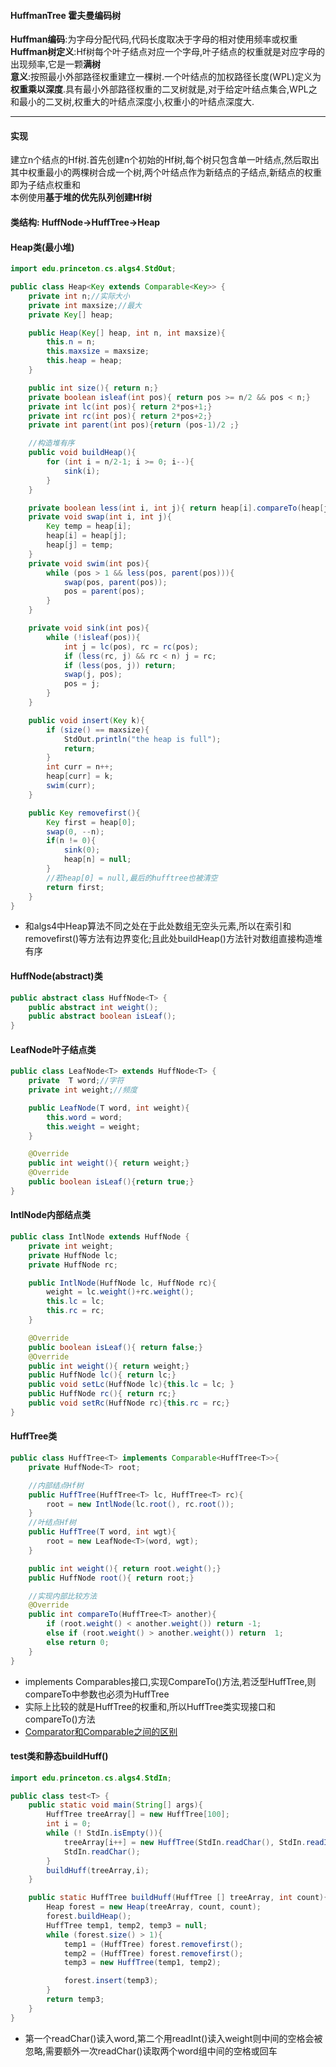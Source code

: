 #### HuffmanTree 霍夫曼编码树
**Huffman编码**:为字母分配代码,代码长度取决于字母的相对使用频率或权重</br>
**Huffman树定义**:Hf树每个叶子结点对应一个字母,叶子结点的权重就是对应字母的出现频率,它是一颗**满树**</br>
**意义**:按照最小外部路径权重建立一棵树.一个叶结点的加权路径长度(WPL)定义为**权重乘以深度**.具有最小外部路径权重的二叉树就是,对于给定叶结点集合,WPL之和最小的二叉树,权重大的叶结点深度小,权重小的叶结点深度大.

---

#### 实现
建立n个结点的Hf树.首先创建n个初始的Hf树,每个树只包含单一叶结点,然后取出其中权重最小的两棵树合成一个树,两个叶结点作为新结点的子结点,新结点的权重即为子结点权重和<br>
本例使用**基于堆的优先队列创建Hf树**

#### 类结构: HuffNode->HuffTree->Heap

#### Heap类(最小堆)
```Java
import edu.princeton.cs.algs4.StdOut;

public class Heap<Key extends Comparable<Key>> {
    private int n;//实际大小
    private int maxsize;//最大
    private Key[] heap;

    public Heap(Key[] heap, int n, int maxsize){
        this.n = n;
        this.maxsize = maxsize;
        this.heap = heap;
    }

    public int size(){ return n;}
    private boolean isleaf(int pos){ return pos >= n/2 && pos < n;}
    private int lc(int pos){ return 2*pos+1;}
    private int rc(int pos){ return 2*pos+2;}
    private int parent(int pos){return (pos-1)/2 ;}

    //构造堆有序
    public void buildHeap(){
        for (int i = n/2-1; i >= 0; i--){
            sink(i);
        }
    }

    private boolean less(int i, int j){ return heap[i].compareTo(heap[j])<0 ;}
    private void swap(int i, int j){
        Key temp = heap[i];
        heap[i] = heap[j];
        heap[j] = temp;
    }
    private void swim(int pos){
        while (pos > 1 && less(pos, parent(pos))){
            swap(pos, parent(pos));
            pos = parent(pos);
        }
    }

    private void sink(int pos){
        while (!isleaf(pos)){
            int j = lc(pos), rc = rc(pos);
            if (less(rc, j) && rc < n) j = rc;
            if (less(pos, j)) return;
            swap(j, pos);
            pos = j;
        }
    }

    public void insert(Key k){
        if (size() == maxsize){
            StdOut.println("the heap is full");
            return;
        }
        int curr = n++;
        heap[curr] = k;
        swim(curr);
    }

    public Key removefirst(){
        Key first = heap[0];
        swap(0, --n);
        if(n != 0){
            sink(0);
            heap[n] = null;
        }
        //若heap[0] = null,最后的hufftree也被清空
        return first;
    }
}
```
+ 和algs4中Heap算法不同之处在于此处数组无空头元素,所以在索引和removefirst()等方法有边界变化;且此处buildHeap()方法针对数组直接构造堆有序

#### HuffNode(abstract)类
```Java
public abstract class HuffNode<T> {
    public abstract int weight();
    public abstract boolean isLeaf();
}
```
#### LeafNode叶子结点类
```Java
public class LeafNode<T> extends HuffNode<T> {
    private  T word;//字符
    private int weight;//频度

    public LeafNode(T word, int weight){
        this.word = word;
        this.weight = weight;
    }

    @Override
    public int weight(){ return weight;}
    @Override
    public boolean isLeaf(){return true;}
}
```
#### IntlNode内部结点类
```Java
public class IntlNode extends HuffNode {
    private int weight;
    private HuffNode lc;
    private HuffNode rc;

    public IntlNode(HuffNode lc, HuffNode rc){
        weight = lc.weight()+rc.weight();
        this.lc = lc;
        this.rc = rc;
    }

    @Override
    public boolean isLeaf(){ return false;}
    @Override
    public int weight(){ return weight;}
    public HuffNode lc(){ return lc;}
    public void setLc(HuffNode lc){this.lc = lc; }
    public HuffNode rc(){ return rc;}
    public void setRc(HuffNode rc){this.rc = rc;}
}
```

#### HuffTree类
```Java
public class HuffTree<T> implements Comparable<HuffTree<T>>{
    private HuffNode<T> root;

    //内部结点Hf树
    public HuffTree(HuffTree<T> lc, HuffTree<T> rc){
        root = new IntlNode(lc.root(), rc.root());
    }
    //叶结点Hf树
    public HuffTree(T word, int wgt){
        root = new LeafNode<T>(word, wgt);
    }

    public int weight(){ return root.weight();}
    public HuffNode root(){ return root;}

    //实现内部比较方法
    @Override
    public int compareTo(HuffTree<T> another){
        if (root.weight() < another.weight()) return -1;
        else if (root.weight() > another.weight()) return  1;
        else return 0;
    }
}
```
+ implements Comparables接口,实现CompareTo()方法,若泛型HuffTree<T>,则compareTo中参数也必须为HuffTree<T>
+ 实际上比较的就是HuffTree的权重和,所以HuffTree类实现接口和compareTo()方法
+ [Comparator和Comparable之间的区别](https://blog.csdn.net/u014133299/article/details/78608454)

#### test类和静态buildHuff()
```Java
import edu.princeton.cs.algs4.StdIn;

public class test<T> {
    public static void main(String[] args){
        HuffTree treeArray[] = new HuffTree[100];
        int i = 0;
        while (! StdIn.isEmpty()){
            treeArray[i++] = new HuffTree(StdIn.readChar(), StdIn.readInt());
            StdIn.readChar();
        }
        buildHuff(treeArray,i);
    }

    public static HuffTree buildHuff(HuffTree [] treeArray, int count){
        Heap forest = new Heap(treeArray, count, count);
        forest.buildHeap();
        HuffTree temp1, temp2, temp3 = null;
        while (forest.size() > 1){
            temp1 = (HuffTree) forest.removefirst();
            temp2 = (HuffTree) forest.removefirst();
            temp3 = new HuffTree(temp1, temp2);

            forest.insert(temp3);
        }
        return temp3;
    }
}
```
+ 第一个readChar()读入word,第二个用readInt()读入weight则中间的空格会被忽略,需要额外一次readChar()读取两个word组中间的空格或回车





